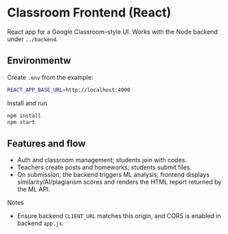 # Classroom Frontend (React)

React app for a Google Classroom–style UI. Works with the Node backend under `../backend`.

## Environmentw

Create `.env` from the example:
```bash
REACT_APP_BASE_URL=http://localhost:4000
```

Install and run
```bash
npm install
npm start
```

## Features and flow

- Auth and classroom management; students join with codes.
- Teachers create posts and homeworks; students submit files.
- On submission, the backend triggers ML analysis; frontend displays similarity/AI/plagiarism scores and renders the HTML report returned by the ML API.

Notes
- Ensure backend `CLIENT_URL` matches this origin, and CORS is enabled in backend `app.js`.
